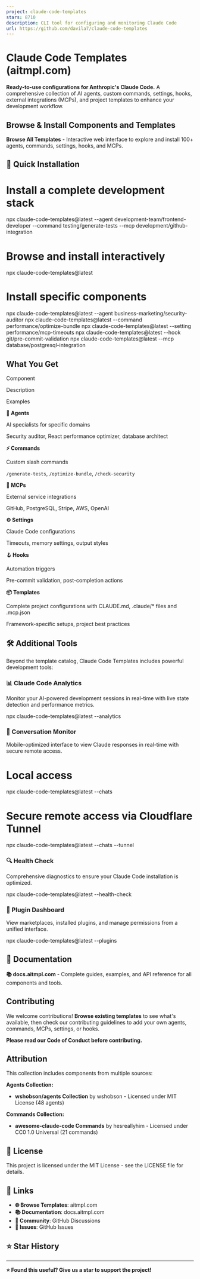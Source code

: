 ```yaml
---
project: claude-code-templates
stars: 8710
description: CLI tool for configuring and monitoring Claude Code
url: https://github.com/davila7/claude-code-templates
---
```


Claude Code Templates (aitmpl.com)
==================================

**Ready-to-use configurations for Anthropic's Claude Code.** A comprehensive collection of AI agents, custom commands, settings, hooks, external integrations (MCPs), and project templates to enhance your development workflow.

Browse & Install Components and Templates
-----------------------------------------

**Browse All Templates** - Interactive web interface to explore and install 100+ agents, commands, settings, hooks, and MCPs.

🚀 Quick Installation
---------------------

# Install a complete development stack
npx claude-code-templates@latest --agent development-team/frontend-developer --command testing/generate-tests --mcp development/github-integration

# Browse and install interactively
npx claude-code-templates@latest

# Install specific components
npx claude-code-templates@latest --agent business-marketing/security-auditor
npx claude-code-templates@latest --command performance/optimize-bundle
npx claude-code-templates@latest --setting performance/mcp-timeouts
npx claude-code-templates@latest --hook git/pre-commit-validation
npx claude-code-templates@latest --mcp database/postgresql-integration

What You Get
------------

Component

Description

Examples

**🤖 Agents**

AI specialists for specific domains

Security auditor, React performance optimizer, database architect

**⚡ Commands**

Custom slash commands

`/generate-tests`, `/optimize-bundle`, `/check-security`

**🔌 MCPs**

External service integrations

GitHub, PostgreSQL, Stripe, AWS, OpenAI

**⚙️ Settings**

Claude Code configurations

Timeouts, memory settings, output styles

**🪝 Hooks**

Automation triggers

Pre-commit validation, post-completion actions

**📦 Templates**

Complete project configurations with CLAUDE.md, .claude/\* files and .mcp.json

Framework-specific setups, project best practices

🛠️ Additional Tools
--------------------

Beyond the template catalog, Claude Code Templates includes powerful development tools:

### 📊 Claude Code Analytics

Monitor your AI-powered development sessions in real-time with live state detection and performance metrics.

npx claude-code-templates@latest --analytics

### 💬 Conversation Monitor

Mobile-optimized interface to view Claude responses in real-time with secure remote access.

# Local access
npx claude-code-templates@latest --chats

# Secure remote access via Cloudflare Tunnel
npx claude-code-templates@latest --chats --tunnel

### 🔍 Health Check

Comprehensive diagnostics to ensure your Claude Code installation is optimized.

npx claude-code-templates@latest --health-check

### 🔌 Plugin Dashboard

View marketplaces, installed plugins, and manage permissions from a unified interface.

npx claude-code-templates@latest --plugins

📖 Documentation
----------------

**📚 docs.aitmpl.com** - Complete guides, examples, and API reference for all components and tools.

Contributing
------------

We welcome contributions! **Browse existing templates** to see what's available, then check our contributing guidelines to add your own agents, commands, MCPs, settings, or hooks.

**Please read our Code of Conduct before contributing.**

Attribution
-----------

This collection includes components from multiple sources:

**Agents Collection:**

-   **wshobson/agents Collection** by wshobson - Licensed under MIT License (48 agents)

**Commands Collection:**

-   **awesome-claude-code Commands** by hesreallyhim - Licensed under CC0 1.0 Universal (21 commands)

📄 License
----------

This project is licensed under the MIT License - see the LICENSE file for details.

🔗 Links
--------

-   **🌐 Browse Templates**: aitmpl.com
-   **📚 Documentation**: docs.aitmpl.com
-   **💬 Community**: GitHub Discussions
-   **🐛 Issues**: GitHub Issues

⭐ Star History
--------------

* * *

**⭐ Found this useful? Give us a star to support the project!**
